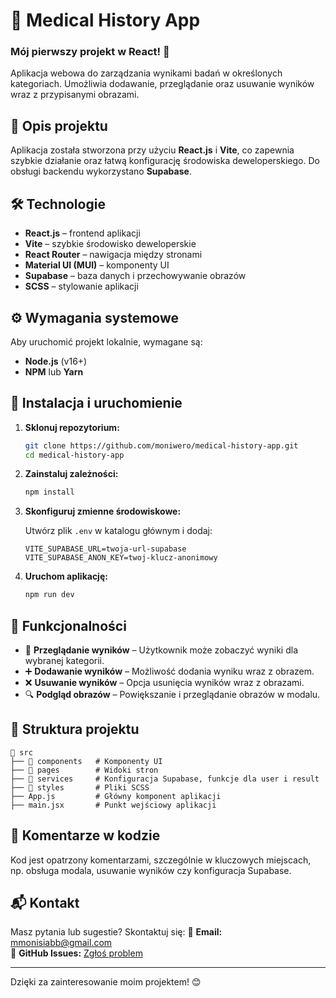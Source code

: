 # 📌 Medical History App

### Mój pierwszy projekt w React! 🚀

Aplikacja webowa do zarządzania wynikami badań w określonych kategoriach. Umożliwia dodawanie, przeglądanie oraz usuwanie wyników wraz z przypisanymi obrazami.

## 📖 Opis projektu

Aplikacja została stworzona przy użyciu **React.js** i **Vite**, co zapewnia szybkie działanie oraz łatwą konfigurację środowiska deweloperskiego. Do obsługi backendu wykorzystano **Supabase**.

## 🛠 Technologie

- **React.js** – frontend aplikacji
- **Vite** – szybkie środowisko deweloperskie
- **React Router** – nawigacja między stronami
- **Material UI (MUI)** – komponenty UI
- **Supabase** – baza danych i przechowywanie obrazów
- **SCSS** – stylowanie aplikacji

## ⚙️ Wymagania systemowe

Aby uruchomić projekt lokalnie, wymagane są:

- **Node.js** (v16+)
- **NPM** lub **Yarn**

## 📂 Instalacja i uruchomienie

1. **Sklonuj repozytorium:**

   ```bash
   git clone https://github.com/moniwero/medical-history-app.git
   cd medical-history-app
   ```

2. **Zainstaluj zależności:**

   ```bash
   npm install
   ```

3. **Skonfiguruj zmienne środowiskowe:**

   Utwórz plik `.env` w katalogu głównym i dodaj:

   ```env
   VITE_SUPABASE_URL=twoja-url-supabase
   VITE_SUPABASE_ANON_KEY=twoj-klucz-anonimowy
   ```

4. **Uruchom aplikację:**

   ```bash
   npm run dev
   ```

## 🎯 Funkcjonalności

- 📌 **Przeglądanie wyników** – Użytkownik może zobaczyć wyniki dla wybranej kategorii.
- ➕ **Dodawanie wyników** – Możliwość dodania wyniku wraz z obrazem.
- ❌ **Usuwanie wyników** – Opcja usunięcia wyników wraz z obrazami.
- 🔍 **Podgląd obrazów** – Powiększanie i przeglądanie obrazów w modalu.

## 📌 Struktura projektu

```
📂 src
├── 📂 components   # Komponenty UI
├── 📂 pages        # Widoki stron
├── 📂 services     # Konfiguracja Supabase, funkcje dla user i result
├── 📂 styles       # Pliki SCSS
├── App.js         # Główny komponent aplikacji
├── main.jsx       # Punkt wejściowy aplikacji
```

## 📝 Komentarze w kodzie

Kod jest opatrzony komentarzami, szczególnie w kluczowych miejscach, np. obsługa modala, usuwanie wyników czy konfiguracja Supabase.

## 📬 Kontakt

Masz pytania lub sugestie? Skontaktuj się:
📧 **Email:** mmonisiabb@gmail.com  
🐙 **GitHub Issues:** [Zgłoś problem](https://github.com/moniwero/medical-history-app/issues)

---

Dzięki za zainteresowanie moim projektem! 😊
